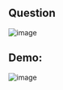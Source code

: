 ## Question
![image](https://github.com/DaRkAnon1mous/Python-Codes-/assets/86824571/edd0840f-6b40-45e3-ac21-2aa8d0efe3b6)


## Demo:
![image](https://github.com/DaRkAnon1mous/Python-Codes-/assets/86824571/ae0da478-7a7c-4a3c-97d7-87165935fbdc)
